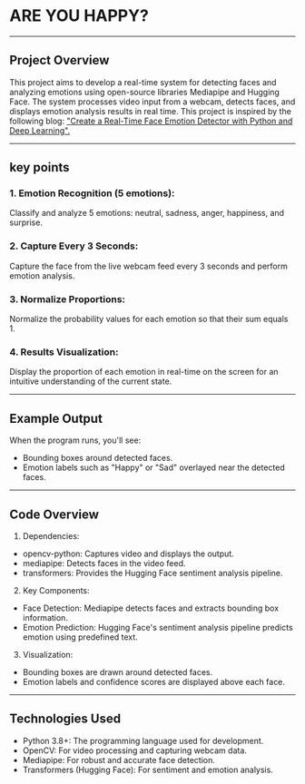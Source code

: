 # ARE YOU HAPPY? #
---
## Project Overview<br>

This project aims to develop a real-time system for detecting faces and analyzing emotions using open-source libraries Mediapipe and Hugging Face. The system processes video input from a webcam, detects faces, and displays emotion analysis results in real time. This project is inspired by the following blog: ["Create a Real-Time Face Emotion Detector with Python and Deep Learning".
](https://blog.bytescrum.com/create-a-real-time-face-emotion-detector-with-python-and-deep-learning)

---
## key points<br>
### 1. Emotion Recognition (5 emotions):
Classify and analyze 5 emotions: neutral, sadness, anger, happiness, and surprise.
### 2. Capture Every 3 Seconds:
Capture the face from the live webcam feed every 3 seconds and perform emotion analysis.
### 3. Normalize Proportions:
Normalize the probability values for each emotion so that their sum equals 1.
### 4. Results Visualization:
Display the proportion of each emotion in real-time on the screen for an intuitive understanding of the current state.

---
## Example Output
When the program runs, you'll see:
* Bounding boxes around detected faces.
* Emotion labels such as "Happy" or "Sad" overlayed near the detected faces.
---
## Code Overview
1. Dependencies:
* opencv-python: Captures video and displays the output.
* mediapipe: Detects faces in the video feed.
* transformers: Provides the Hugging Face sentiment analysis pipeline.

2. Key Components:
* Face Detection: Mediapipe detects faces and extracts bounding box information.
* Emotion Prediction: Hugging Face's sentiment analysis pipeline predicts emotion using predefined text.

3. Visualization:
* Bounding boxes are drawn around detected faces.
* Emotion labels and confidence scores are displayed above each face.
---

## Technologies Used
* Python 3.8+: The programming language used for development.
* OpenCV: For video processing and capturing webcam data.
* Mediapipe: For robust and accurate face detection.
* Transformers (Hugging Face): For sentiment and emotion analysis.



